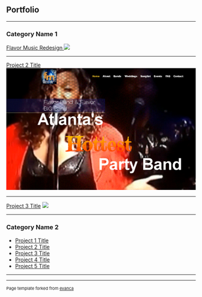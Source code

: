 ## Portfolio

---

### Category Name 1 

[Flavor Music Redesign ](/flavor/index.html)
<img src="flavor/images/flavorT.jpeg?raw=true"/>

---
[Project 2 Title](/pdf/sample_presentation.pdf)
<img src="flavor/images/flavorT.gif"/>

---
[Project 3 Title](http://example.com/)
<img src="images/dummy_thumbnail.jpg?raw=true"/>

---

### Category Name 2

- [Project 1 Title](http://example.com/)
- [Project 2 Title](http://example.com/)
- [Project 3 Title](http://example.com/)
- [Project 4 Title](http://example.com/)
- [Project 5 Title](http://example.com/)

---




---
<p style="font-size:11px">Page template forked from <a href="https://github.com/evanca/quick-portfolio">evanca</a></p>
<!-- Remove above link if you don't want to attibute -->
